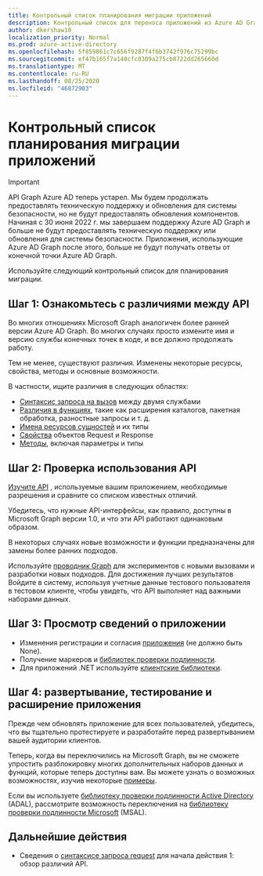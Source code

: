 ```yaml
---
title: Контрольный список планирования миграции приложений
description: Контрольный список для переноса приложений из Azure AD Graph в Microsoft Graph
author: dkershaw10
localization_priority: Normal
ms.prod: azure-active-directory
ms.openlocfilehash: 5f859861c7c656f9287f4f6b3742f976c75299bc
ms.sourcegitcommit: ef47b165f7a140cfc0309a275cb8722dd265660d
ms.translationtype: MT
ms.contentlocale: ru-RU
ms.lasthandoff: 08/25/2020
ms.locfileid: "46872903"
---
```

# <a name="app-migration-planning-checklist"></a>Контрольный список планирования миграции приложений

> [!Important]
> API Graph Azure AD теперь устарел. Мы будем продолжать предоставлять техническую поддержку и обновления для системы безопасности, но не будут предоставлять обновления компонентов.
> Начиная с 30 июня 2022 г. мы завершаем поддержку Azure AD Graph и больше не будут предоставлять техническую поддержку или обновления для системы безопасности. Приложения, использующие Azure AD Graph после этого, больше не будут получать ответы от конечной точки Azure AD Graph.

Используйте следующий контрольный список для планирования миграции.

## <a name="step-1-review-the-differences-between-the-apis"></a>Шаг 1: Ознакомьтесь с различиями между API

Во многих отношениях Microsoft Graph аналогичен более ранней версии Azure AD Graph. Во многих случаях просто измените имя и версию службы конечных точек в коде, и все должно продолжать работу.

Тем не менее, существуют различия. Изменены некоторые ресурсы, свойства, методы и основные возможности.

В частности, ищите различия в следующих областях:

- [Синтаксис запроса на вызов](migrate-azure-ad-graph-request-differences.md) между двумя службами
- [Различия в функциях](migrate-azure-ad-graph-feature-differences.md), такие как расширения каталогов, пакетная обработка, разностные запросы и т. д.
- [Имена ресурсов сущностей](migrate-azure-ad-graph-resource-differences.md) и их типы
- [Свойства](migrate-azure-ad-graph-property-differences.md) объектов Request и Response
- [Методы](migrate-azure-ad-graph-method-differences.md), включая параметры и типы

## <a name="step-2-examine-api-use"></a>Шаг 2: Проверка использования API

[Изучите API](migrate-azure-ad-graph-audit-api-use.md) , используемые вашим приложением, необходимые разрешения и сравните со списком известных отличий.  

Убедитесь, что нужные API-интерфейсы, как правило, доступны в Microsoft Graph версии 1.0, и что эти API работают одинаковым образом.

В некоторых случаях новые возможности и функции предназначены для замены более ранних подходов.

Используйте [проводник Graph](https://aka.ms/ge) для экспериментов с новыми вызовами и разработки новых подходов. Для достижения лучших результатов Войдите в систему, используя учетные данные тестового пользователя в тестовом клиенте, чтобы увидеть, что API выполняет над важными наборами данных.

## <a name="step-3-review-app-details"></a>Шаг 3: Просмотр сведений о приложении

- Изменения регистрации и согласия [приложения](migrate-azure-ad-graph-app-registration.md) (не должно быть None).
- Получение маркеров и [библиотек проверки подлинности](migrate-azure-ad-graph-authentication-library.md).
- Для приложений .NET используйте [клиентские библиотеки](migrate-azure-ad-graph-client-libraries.md).

## <a name="step-4-deploy-test-and-extend-your-app"></a>Шаг 4: развертывание, тестирование и расширение приложения

Прежде чем обновлять приложение для всех пользователей, убедитесь, что вы тщательно протестируете и разработайте перед развертыванием вашей аудитории клиентов.

Теперь, когда вы переключились на Microsoft Graph, вы не сможете упростить разблокировку многих дополнительных наборов данных и функций, которые теперь доступны вам. Вы можете узнать о возможных возможностях, изучив некоторые [примеры](/graph/examples).

Если вы используете [библиотеку проверки подлинности Active Directory](https://docs.microsoft.com/azure/active-directory/develop/active-directory-authentication-libraries) (ADAL), рассмотрите возможность переключения на [библиотеку проверки подлинности Microsoft](https://docs.microsoft.com/azure/active-directory/develop/reference-v2-libraries) (MSAL).

## <a name="next-steps"></a>Дальнейшие действия

- Сведения о [синтаксисе запроса request](migrate-azure-ad-graph-request-differences.md) для начала действия 1: обзор различий API.
